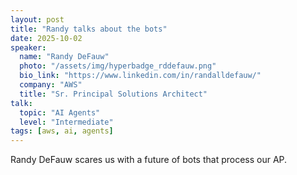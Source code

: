 ```yaml
---
layout: post
title: "Randy talks about the bots"
date: 2025-10-02
speaker:
  name: "Randy DeFauw"
  photo: "/assets/img/hyperbadge_rddefauw.png"
  bio_link: "https://www.linkedin.com/in/randalldefauw/"
  company: "AWS"
  title: "Sr. Principal Solutions Architect"
talk:
  topic: "AI Agents"
  level: "Intermediate"
tags: [aws, ai, agents]
---
```


Randy DeFauw scares us with a future of bots that process our AP.